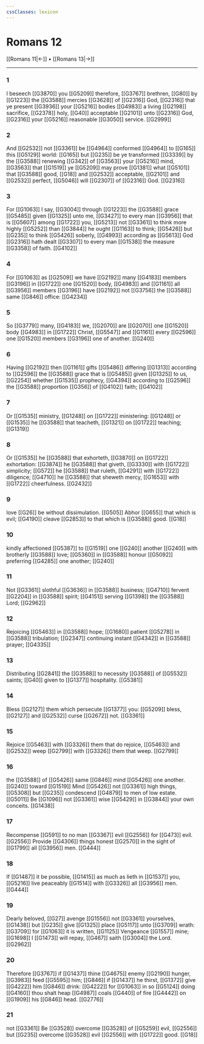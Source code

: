 ```yaml
---
cssClasses: lexicon
---
```

# Romans 12

[[Romans 11|←]] • [[Romans 13|→]]

---

### 1
I beseech [[G3870]] you [[G5209]] therefore, [[G3767]] brethren, [[G80]] by [[G1223]] the [[G3588]] mercies [[G3628]] of [[G2316]] God, [[G2316]] that ye present [[G3936]] your [[G5216]] bodies [[G4983]] a living [[G2198]] sacrifice, [[G2378]] holy, [[G40]] acceptable [[G2101]] unto [[G2316]] God, [[G2316]] your [[G5216]] reasonable [[G3050]] service. [[G2999]]

### 2
And [[G2532]] not [[G3361]] be [[G4964]] conformed [[G4964]] to [[G165]] this [[G5129]] world: [[G165]] but [[G235]] be ye transformed [[G3339]] by the [[G3588]] renewing [[G342]] of [[G3563]] your [[G5216]] mind, [[G3563]] that [[G1519]] ye [[G5209]] may prove [[G1381]] what [[G5101]] that [[G3588]] good, [[G18]] and [[G2532]] acceptable, [[G2101]] and [[G2532]] perfect, [[G5046]] will [[G2307]] of [[G2316]] God. [[G2316]]

### 3
For [[G1063]] I say, [[G3004]] through [[G1223]] the [[G3588]] grace [[G5485]] given [[G1325]] unto me, [[G3427]] to every man [[G3956]] that is [[G5607]] among [[G1722]] you, [[G5213]] not [[G3361]] to think more highly [[G5252]] than [[G3844]] he ought [[G1163]] to think; [[G5426]] but [[G235]] to think [[G5426]] soberly, [[G4993]] according as [[G5613]] God [[G2316]] hath dealt [[G3307]] to every man [[G1538]] the measure [[G3358]] of faith. [[G4102]]

### 4
For [[G1063]] as [[G2509]] we have [[G2192]] many [[G4183]] members [[G3196]] in [[G1722]] one [[G1520]] body, [[G4983]] and [[G1161]] all [[G3956]] members [[G3196]] have [[G2192]] not [[G3756]] the [[G3588]] same [[G846]] office: [[G4234]]

### 5
So [[G3779]] many, [[G4183]] we, [[G2070]] are [[G2070]] one [[G1520]] body [[G4983]] in [[G1722]] Christ, [[G5547]] and [[G1161]] every [[G2596]] one [[G1520]] members [[G3196]] one of another. [[G240]]

### 6
Having [[G2192]] then [[G1161]] gifts [[G5486]] differing [[G1313]] according to [[G2596]] the [[G3588]] grace that is [[G5485]] given [[G1325]] to us, [[G2254]] whether [[G1535]] prophecy, [[G4394]] according to [[G2596]] the [[G3588]] proportion [[G356]] of [[G4102]] faith; [[G4102]]

### 7
Or [[G1535]] ministry, [[G1248]] on [[G1722]] ministering: [[G1248]] or [[G1535]] he [[G3588]] that teacheth, [[G1321]] on [[G1722]] teaching; [[G1319]]

### 8
Or [[G1535]] he [[G3588]] that exhorteth, [[G3870]] on [[G1722]] exhortation: [[G3874]] he [[G3588]] that giveth, [[G3330]] with [[G1722]] simplicity; [[G572]] he [[G3588]] that ruleth, [[G4291]] with [[G1722]] diligence; [[G4710]] he [[G3588]] that sheweth mercy, [[G1653]] with [[G1722]] cheerfulness. [[G2432]]

### 9
love [[G26]] be without dissimulation. [[G505]] Abhor [[G655]] that which is evil; [[G4190]] cleave [[G2853]] to that which is [[G3588]] good. [[G18]]

### 10
kindly affectioned [[G5387]] to [[G1519]] one [[G240]] another [[G240]]  with brotherly [[G3588]] love; [[G5360]]  in [[G3588]] honour [[G5092]] preferring [[G4285]] one another; [[G240]]

### 11
Not [[G3361]] slothful [[G3636]]  in [[G3588]] business; [[G4710]] fervent [[G2204]]  in [[G3588]] spirit; [[G4151]] serving [[G1398]] the [[G3588]] Lord; [[G2962]]

### 12
Rejoicing [[G5463]]  in [[G3588]] hope; [[G1680]] patient [[G5278]]  in [[G3588]] tribulation; [[G2347]] continuing instant [[G4342]]  in [[G3588]] prayer; [[G4335]]

### 13
Distributing [[G2841]] the [[G3588]] to necessity [[G3588]]  of [[G5532]] saints; [[G40]] given to [[G1377]] hospitality. [[G5381]]

### 14
Bless [[G2127]] them which persecute [[G1377]] you: [[G5209]] bless, [[G2127]] and [[G2532]] curse [[G2672]] not. [[G3361]]

### 15
Rejoice [[G5463]] with [[G3326]] them that do rejoice, [[G5463]] and [[G2532]] weep [[G2799]] with [[G3326]] them that weep. [[G2799]]

### 16
the [[G3588]] of [[G5426]] same [[G846]] mind [[G5426]] one another. [[G240]] toward [[G1519]] Mind [[G5426]] not [[G3361]] high things, [[G5308]] but [[G235]] condescend [[G4879]] to men of low estate. [[G5011]] Be [[G1096]] not [[G3361]] wise [[G5429]] in [[G3844]] your own conceits. [[G1438]]

### 17
Recompense [[G591]] to no man [[G3367]] evil [[G2556]] for [[G473]] evil. [[G2556]] Provide [[G4306]] things honest [[G2570]] in the sight of [[G1799]] all [[G3956]] men. [[G444]]

### 18
If [[G1487]] it be possible, [[G1415]] as much as lieth in [[G1537]] you, [[G5216]] live peaceably [[G1514]] with [[G3326]] all [[G3956]] men. [[G444]]

### 19
Dearly beloved, [[G27]] avenge [[G1556]] not [[G3361]] yourselves, [[G1438]] but [[G235]] give [[G1325]] place [[G5117]] unto [[G3709]] wrath: [[G3709]] for [[G1063]] it is written, [[G1125]] Vengeance [[G1557]] mine; [[G1698]] I [[G1473]] will repay, [[G467]] saith [[G3004]] the Lord. [[G2962]]

### 20
Therefore [[G3767]] if [[G1437]] thine [[G4675]] enemy [[G2190]] hunger, [[G3983]] feed [[G5595]] him; [[G846]] if [[G1437]] he thirst, [[G1372]] give [[G4222]] him [[G846]] drink: [[G4222]] for [[G1063]] in so [[G5124]] doing [[G4160]] thou shalt heap [[G4987]] coals [[G440]] of fire [[G4442]] on [[G1909]] his [[G846]] head. [[G2776]]

### 21
not [[G3361]] Be [[G3528]] overcome [[G3528]] of [[G5259]] evil, [[G2556]] but [[G235]] overcome [[G3528]] evil [[G2556]] with [[G1722]] good. [[G18]]
